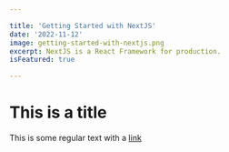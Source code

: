 ```yaml
---

title: 'Getting Started with NextJS'
date: '2022-11-12'
image: getting-started-with-nextjs.png
excerpt: NextJS is a React Framework for production.
isFeatured: true

---
```


# This is a title

This is some regular text with a [link](https://google.com)